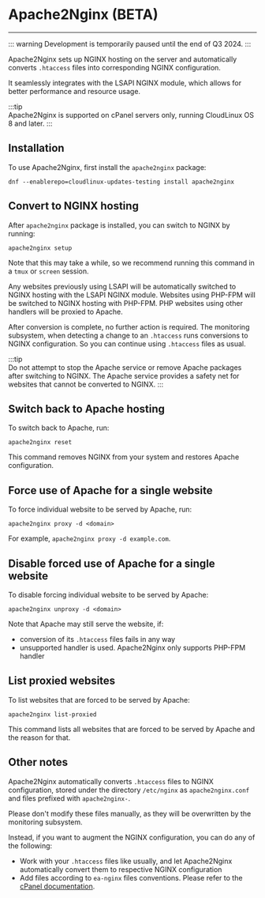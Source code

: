 
# Apache2Nginx (BETA)
---

::: warning
Development is temporarily paused until the end of Q3 2024.
:::

Apache2Nginx sets up NGINX hosting on the server and automatically converts `.htaccess` files into corresponding NGINX 
configuration.

It seamlessly integrates with the LSAPI NGINX module,
which allows for better performance and resource usage.

:::tip  
Apache2Nginx is supported on cPanel servers only, running CloudLinux OS 8 and later.
:::

## Installation

To use Apache2Nginx, first install the `apache2nginx` package:

```
dnf --enablerepo=cloudlinux-updates-testing install apache2nginx
```

## Convert to NGINX hosting

After `apache2nginx` package is installed, you can switch to NGINX by running:

```
apache2nginx setup
```

Note that this may take a while, so we recommend running this command in a `tmux` or `screen` session.

Any websites previously using LSAPI will be automatically switched to NGINX hosting with the LSAPI NGINX module.
Websites using PHP-FPM will be switched to NGINX hosting with PHP-FPM.
PHP websites using other handlers will be proxied to Apache.

After conversion is complete, no further action is required.
The monitoring subsystem, when detecting a change to an `.htaccess` runs conversions to NGINX configuration.
So you can continue using `.htaccess` files as usual.

:::tip  
Do not attempt to stop the Apache service or remove Apache packages after switching to NGINX.
The Apache service provides a safety net for websites that cannot be converted to NGINX.
:::

## Switch back to Apache hosting

To switch back to Apache, run:

```
apache2nginx reset
```

This command removes NGINX from your system and restores Apache configuration.

## Force use of Apache for a single website

To force individual website to be served by Apache, run:

```
apache2nginx proxy -d <domain>
```

For example, `apache2nginx proxy -d example.com`.


## Disable forced use of Apache for a single website

To disable forcing individual website to be served by Apache:

```
apache2nginx unproxy -d <domain>
```

Note that Apache may still serve the website, if:
* conversion of its `.htaccess` files fails in any way
* unsupported handler is used. Apache2Nginx only supports PHP-FPM handler

## List proxied websites

To list websites that are forced to be served by Apache:

```
apache2nginx list-proxied
```

This command lists all websites that are forced to be served by Apache and the reason for that.

## Other notes

Apache2Nginx automatically converts `.htaccess` files to NGINX configuration, stored under the directory `/etc/nginx`
as `apache2nginx.conf` and files prefixed with `apache2nginx-`.

Please don't modify these files manually, as they will be overwritten by the monitoring subsystem.

Instead, if you want to augment the NGINX configuration, you can do any of the following:

* Work with your `.htaccess` files like usually, and let Apache2Nginx automatically convert them to respective NGINX configuration
* Add files according to `ea-nginx` files conventions. Please refer to the [cPanel documentation](https://docs.cpanel.net/knowledge-base/web-services/nginx-with-reverse-proxy/).
